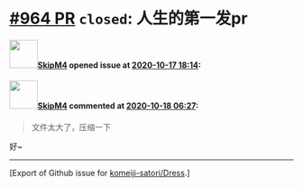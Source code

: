 # [\#964 PR](https://github.com/komeiji-satori/Dress/pull/964) `closed`: 人生的第一发pr

#### <img src="https://avatars.githubusercontent.com/u/40311581?u=98d794aba8c5b88a4dc8168797a20efa586d34cc&v=4" width="50">[SkipM4](https://github.com/SkipM4) opened issue at [2020-10-17 18:14](https://github.com/komeiji-satori/Dress/pull/964):



#### <img src="https://avatars.githubusercontent.com/u/40311581?u=98d794aba8c5b88a4dc8168797a20efa586d34cc&v=4" width="50">[SkipM4](https://github.com/SkipM4) commented at [2020-10-18 06:27](https://github.com/komeiji-satori/Dress/pull/964#issuecomment-711123809):

> 文件太大了，压缩一下

好~


-------------------------------------------------------------------------------



[Export of Github issue for [komeiji-satori/Dress](https://github.com/komeiji-satori/Dress).]
